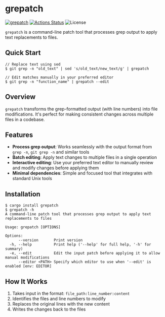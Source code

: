 grepatch
========

[![grepatch](https://img.shields.io/crates/v/grepatch.svg)](https://crates.io/crates/grepatch)
[![Actions Status](https://github.com/sile/grepatch/workflows/CI/badge.svg)](https://github.com/sile/grepatch/actions)
![License](https://img.shields.io/crates/l/grepatch)

`grepatch` is a command-line patch tool that processes grep output to apply text replacements to files.

Quick Start
-----------

```console
// Replace text using sed
$ git grep -n "old_text" | sed 's/old_text/new_text/g' | grepatch

// Edit matches manually in your preferred editor
$ git grep -n "function_name" | grepatch --edit
```

Overview
---------

`grepatch` transforms the grep-formatted output (with line numbers) into file modifications. It's perfect for making consistent changes across multiple files in a codebase.

Features
---------

- **Process grep output**: Works seamlessly with the output format from `grep -n`, `git grep -n` and similar tools
- **Batch editing**: Apply text changes to multiple files in a single operation
- **Interactive editing**: Use your preferred text editor to manually review and modify changes before applying them
- **Minimal dependencies**: Simple and focused tool that integrates with standard Unix tools

Installation
------------

```console
$ cargo install grepatch
$ grepatch -h
A command-line patch tool that processes grep output to apply text replacements to files

Usage: grepatch [OPTIONS]

Options:
      --version       Print version
  -h, --help          Print help ('--help' for full help, '-h' for summary)
  -e, --edit          Edit the input patch before applying it to allow manual modifications
      --editor <PATH> Specify which editor to use when '--edit' is enabled [env: EDITOR]
```

How It Works
------------

1. Takes input in the format: `file_path:line_number:content`
2. Identifies the files and line numbers to modify
3. Replaces the original lines with the new content
4. Writes the changes back to the files

